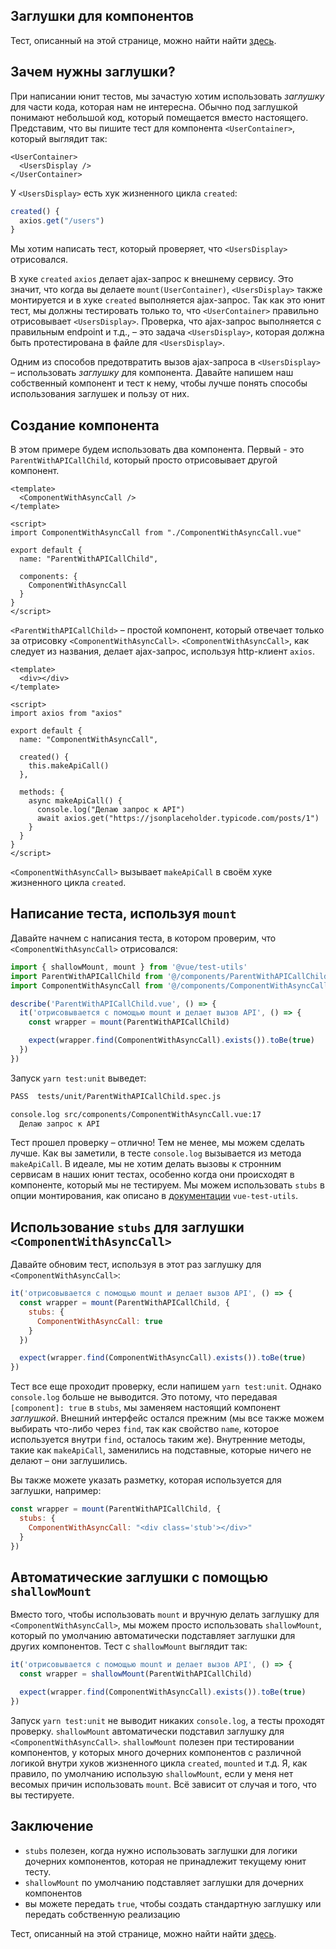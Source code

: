 ## Заглушки для компонентов

Тест, описанный на этой странице, можно найти найти [здесь](https://github.com/lmiller1990/vue-testing-handbook/tree/master/demo-app/tests/unit/ParentWithAPICallChild.spec.js).

## Зачем нужны заглушки?

При написании юнит тестов, мы зачастую хотим использовать _заглушку_ для части кода, которая нам не интересна. Обычно под заглушкой понимают небольшой код, который помещается вместо настоящего. Представим, что вы пишите тест для компонента `<UserContainer>`, который выглядит так:

```vue
<UserContainer>
  <UsersDisplay />
</UserContainer>
```

У `<UsersDisplay>` есть хук жизненного цикла `created`:

```js
created() {
  axios.get("/users")
}
```

Мы хотим написать тест, который проверяет, что `<UsersDisplay>` отрисовался.

В хуке `created` `axios` делает ajax-запрос к внешнему сервису. Это значит, что когда вы делаете `mount(UserContainer)`, `<UsersDisplay>` также монтируется и в хуке `created`  выполняется ajax-запрос. Так как это юнит тест, мы должны тестировать только то, что `<UserContainer>` правильно отрисовывает `<UsersDisplay>`. Проверка, что ajax-запрос выполняется с правильным endpoint и т.д., – это задача `<UsersDisplay>`, которая должна быть протестирована в файле для `<UsersDisplay>`.

Одним из способов предотвратить вызов ajax-запроса в `<UsersDisplay>` – использовать _заглушку_ для компонента. Давайте напишем наш собственный компонент и тест к нему, чтобы лучше понять способы использования заглушек и пользу от них.

## Создание компонента

В этом примере будем использовать два компонента. Первый - это `ParentWithAPICallChild`, который просто отрисовывает другой компонент.

```vue
<template>
  <ComponentWithAsyncCall />
</template>

<script>
import ComponentWithAsyncCall from "./ComponentWithAsyncCall.vue"

export default {
  name: "ParentWithAPICallChild",

  components: {
    ComponentWithAsyncCall
  }
}
</script>
```

`<ParentWithAPICallChild>` – простой компонент, который отвечает только за отрисовку `<ComponentWithAsyncCall>`. `<ComponentWithAsyncCall>`, как следует из названия, делает ajax-запрос, используя http-клиент `axios`.

```vue
<template>
  <div></div>
</template>

<script>
import axios from "axios"

export default {
  name: "ComponentWithAsyncCall",
  
  created() {
    this.makeApiCall()
  },
  
  methods: {
    async makeApiCall() {
      console.log("Делаю запрос к API")
      await axios.get("https://jsonplaceholder.typicode.com/posts/1")
    }
  }
}
</script>
```

`<ComponentWithAsyncCall>` вызывает `makeApiCall` в своём хуке жизненного цикла `created`.

## Написание теста, используя `mount`

Давайте начнем с написания теста, в котором проверим, что `<ComponentWithAsyncCall>` отрисовался:

```js
import { shallowMount, mount } from '@vue/test-utils'
import ParentWithAPICallChild from '@/components/ParentWithAPICallChild.vue'
import ComponentWithAsyncCall from '@/components/ComponentWithAsyncCall.vue'

describe('ParentWithAPICallChild.vue', () => {
  it('отрисовывается с помощью mount и делает вызов API', () => {
    const wrapper = mount(ParentWithAPICallChild)

    expect(wrapper.find(ComponentWithAsyncCall).exists()).toBe(true)
  })
})
```

Запуск `yarn test:unit` выведет:

```bash
PASS  tests/unit/ParentWithAPICallChild.spec.js

console.log src/components/ComponentWithAsyncCall.vue:17
  Делаю запрос к API
```

Тест прошел проверку – отлично! Тем не менее, мы можем сделать лучше. Как вы заметили, в тесте `console.log` вызывается из метода `makeApiCall`. В идеале, мы не хотим делать вызовы к стронним сервисам в наших юнит тестах, особенно когда они происходят в компоненте, который мы не тестируем. Мы можем использовать `stubs` в опции монтирования, как описано в [документации](https://vue-test-utils.vuejs.org/ru/api/options.html#stubs) `vue-test-utils`.

## Использование `stubs` для заглушки `<ComponentWithAsyncCall>`

Давайте обновим тест, используя в этот раз заглушку для `<ComponentWithAsyncCall>`:

```js
it('отрисовывается с помощью mount и делает вызов API', () => {
  const wrapper = mount(ParentWithAPICallChild, {
    stubs: {
      ComponentWithAsyncCall: true
    }
  })

  expect(wrapper.find(ComponentWithAsyncCall).exists()).toBe(true)
})
```

Тест все еще проходит проверку, если напишем `yarn test:unit`. Однако `console.log` больше не выводится. Это потому, что передавая `[component]: true` в `stubs`, мы заменяем настоящий компонент _заглушкой_. Внешний интерфейс остался прежним (мы все также можем выбирать что-либо через `find`, так как свойство `name`, которое используется внутри `find`, осталось таким же). Внутренние методы, такие как `makeApiCall`, заменились на подставные, которые ничего не делают – они заглушились.

Вы также можете указать разметку, которая используется для заглушки, например:

```js
const wrapper = mount(ParentWithAPICallChild, {
  stubs: {
    ComponentWithAsyncCall: "<div class='stub'></div>"
  }
})
```

## Автоматические заглушки с помощью `shallowMount`

Вместо того, чтобы использовать `mount` и вручную делать заглушку для `<ComponentWithAsyncCall>`, мы можем просто использовать `shallowMount`, который по умолчанию автоматически подставляет заглушки для других компонентов. Тест с `shallowMount` выглядит так:

```js
it('отрисовывается с помощью mount и делает вызов API', () => {
  const wrapper = shallowMount(ParentWithAPICallChild)

  expect(wrapper.find(ComponentWithAsyncCall).exists()).toBe(true)
})
```

Запуск `yarn test:unit` не выводит никаких `console.log`, а тесты проходят проверку. `shallowMount` автоматически подставил заглушку для `<ComponentWithAsyncCall>`. `shallowMount` полезен при тестировании компонентов, у которых много дочерних компонентов с различной логикой внутри хуков жизненного цикла `created`, `mounted` и т.д. Я, как правило, по умолчанию использую `shallowMount`, если у меня нет весомых причин использовать `mount`. Всё зависит от случая и того, что вы тестируете.

## Заключение

- `stubs` полезен, когда нужно использовать заглушки для логики дочерних компонентов, которая не принадлежит текущему юнит тесту.
- `shallowMount` по умолчанию подставляет заглушки для дочерних компонентов
- вы можете передать `true`, чтобы создать стандартную заглушку или передать собственную реализацию


Тест, описанный на этой странице, можно найти найти [здесь](https://github.com/lmiller1990/vue-testing-handbook/tree/master/demo-app/tests/unit/ParentWithAPICallChild.spec.js).
